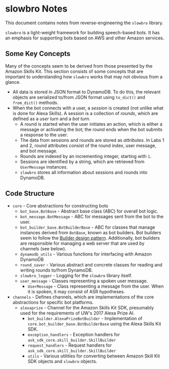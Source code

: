 # slowbro Notes

This document contains notes from reverse-engineering the `slowbro` library.

`slowbro` is a light-weight framework for building speech-based bots. It has an emphasis for supporting bots based on AWS and other Amazon services.

## Some Key Concepts

Many of the concepts seem to be derived from those presented by the Amazon Skills Kit. This section consists of some concepts that are important to understanding how `slowbro` works that may not obvious from a glance.

* All data is stored in JSON format to DynamoDB. To do this, the relevant objects are serialized to/from JSON format using `to_dict()` and `from_dict()` methods.
* When the bot connects with a user, a *session* is created (not unlike what is done for Alexa Skills). A session is a collection of *rounds*, which are defined as a *user turn* and a *bot turn*.
	* A round is started when the user initiates an action, which is either a message or activating the bot; the round ends when the bot submits a response to the user.
	* The data from sessions and rounds are stored as *attributes*. In Labs 1 and 2, round attributes consist of the round index, user message, and bot message.
	* Rounds are indexed by an incrementing integer, starting with `1`.
	* Sessions are identified by a string, which are retrieved from `UserMessage` instances.
	* `slowbro` stores all information about sessions and rounds into DynamoDB.

## Code Structure

* `core` - Core abstractions for constructing bots
	* `bot_base.BotBase` - Abstract base class (ABC) for overall bot logic.
	* `bot_message.BotMessage` - ABC for messages sent from the bot to the user.
	* `bot_builder_base.BotBuilderBase` - ABC for classes that manage instances derived from `BotBase`, known as bot builders. Bot builders seem to follow the [Builder design pattern](https://en.wikipedia.org/wiki/Builder_pattern). Additionally, bot builders are responsible for managing a web server that are used by channels (see below).
	* `dynamodb_utils` - Various functions for interfacing with Amazon DynamoDB
	* `round_saver` - Various abstract and concrete classes for reading and writing rounds to/from DynamoDB.
	* `slowbro_logger` - Logging for the `slowbro` library itself.
	* `user_message` - Classes representing a spoken user message.
		* `UserMessage` - Class representing a message from the user. When it is spoken, it may consist of ASR hypotheses.
* `channels` - Defines channels, which are implementations of the core abstractions for specific bot platforms.
	* `alexaprize` - Channel for the Amazon Skills Kit SDK, presumably used for the requirements of UW's 2017 Alexa Prize AI.
		* `bot_builder.AlexaPrizeBotBuilder` - Implementation of `core.bot_builder_base.BotBuilderBase` using the Alexa Skills Kit SDK.
		* `exception_handlers` - Exception handlers for `ask_sdk_core.skill_builder.SkillBuilder`
		* `request_handlers` - Request handlers for `ask_sdk_core.skill_builder.SkillBuilder`
		* `utils` - Various utilities for converting between Amazon Skill Kit SDK objects and `slowbro` objects.
